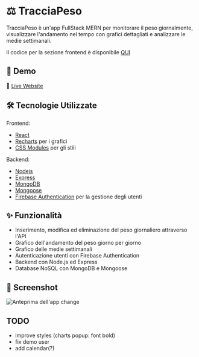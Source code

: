 # ⚖️ TracciaPeso

TracciaPeso è un'app FullStack MERN per monitorare il peso giornalmente, visualizzare l'andamento nel tempo con grafici dettagliati e analizzare le medie settimanali.

Il codice per la sezione frontend è disponibile [QUI](https://github.com/tyVespA/TracciaPeso)

## 🚀 Demo

🔗 [Live Website](https://traccia-peso.vercel.app/)

## 🛠 Tecnologie Utilizzate

Frontend:

- [React](https://react.dev/)
- [Recharts](https://recharts.org/en-US/) per i grafici
- [CSS Modules](https://github.com/css-modules/css-modules) per gli stili

Backend:

- [Nodejs](https://nodejs.org/en)
- [Express](https://expressjs.com/)
- [MongoDB](https://www.mongodb.com/)
- [Mongoose](https://mongoosejs.com/)
- [Firebase Authentication](https://firebase.google.com/docs/auth) per la gestione degli utenti

## ✨ Funzionalità

- Inserimento, modifica ed eliminazione del peso giornaliero attraverso l'API
- Grafico dell'andamento del peso giorno per giorno
- Grafico delle medie settimanali
- Autenticazione utenti con Firebase Authentication
- Backend con Node.js ed Express
- Database NoSQL con MongoDB e Mongoose

## 📸 Screenshot

![Anteprima dell'app](https://www.marcomigliavacca.it/_next/image?url=%2Fimages%2FprojectsImages%2FmeteoThumbnail.jpg&w=640&q=75) change

## TODO

- improve styles (charts popup: font bold)
- fix demo user
  <!-- - fix UserPreview on mobile -->
  <!-- - add mobile media queries -->
  <!-- - add message when not logged in -->
  <!-- - add message when no weights -->
  <!-- - add icons(?) -->
  <!-- - add error messages popups -->
  <!-- - add auth -->
- add calendar(?)
